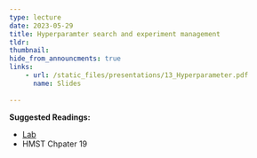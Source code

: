 ```yaml
---
type: lecture
date: 2023-05-29
title: Hyperparamter search and experiment management
tldr: 
thumbnail: 
hide_from_announcments: true
links: 
    - url: /static_files/presentations/13_Hyperparameter.pdf
      name: Slides
      
---
```

**Suggested Readings:**
- [Lab](https://github.com/phonchi/nsysu-math608/blob/master/static_files/presentations/13_Hyperparameter.ipynb)
- HMST Chpater 19

